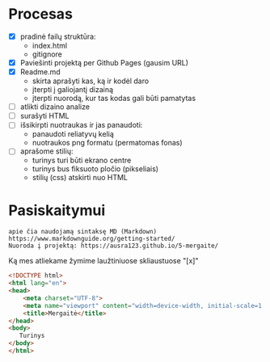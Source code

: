 # Procesas

- [x] pradinė failų struktūra:
    - index.html
    - gitignore
- [x] Paviešinti projektą per Github Pages (gausim URL)
- [x] Readme.md
    - skirta aprašyti kas, ką ir kodėl daro
    - įterpti į galiojantį dizainą
    - įterpti nuorodą, kur tas kodas gali būti pamatytas
- [ ] atlikti dizaino analize
- [ ] surašyti HTML
- [ ] išsikirpti nuotraukas ir jas panaudoti:
    - panaudoti reliatyvų kelią
    - nuotraukos png formatu (permatomas fonas)
- [ ] aprašome stilių:
    - turinys turi būti ekrano centre
    - turinys bus fiksuoto pločio (pikseliais)
    - stilių (css) atskirti nuo HTML

 # Pasiskaitymui 

    apie čia naudojamą sintaksę MD (Markdown)
    https://www.markdownguide.org/getting-started/
    Nuoroda į projektą: https://ausra123.github.io/5-mergaite/

Ką mes atliekame žymime laužtiniuose skliaustuose "[x]"

```html
<!DOCTYPE html>
<html lang="en">
<head>
    <meta charset="UTF-8">
    <meta name="viewport" content="width=device-width, initial-scale=1.0">
    <title>Mergaitė</title>
</head>
<body>
   Turinys
</body>
</html>
```
